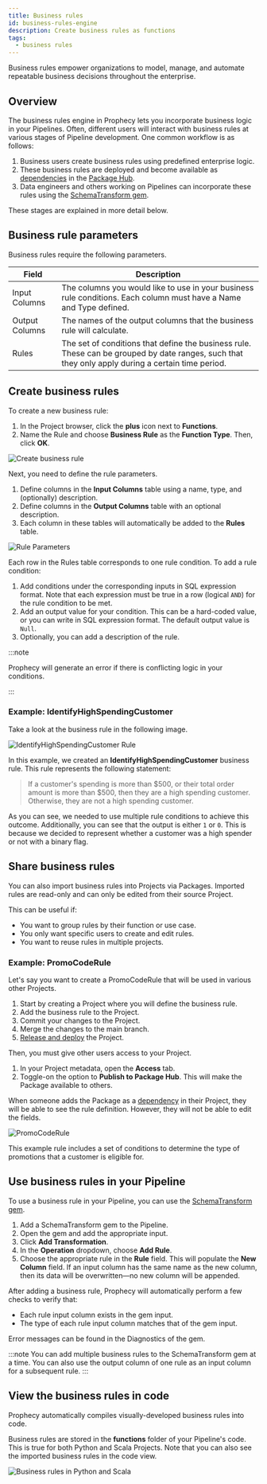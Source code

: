 ```yaml
---
title: Business rules
id: business-rules-engine
description: Create business rules as functions
tags:
  - business rules
---
```


Business rules empower organizations to model, manage, and automate repeatable business decisions throughout the enterprise.

## Overview

The business rules engine in Prophecy lets you incorporate business logic in your Pipelines. Often, different users will interact with business rules at various stages of Pipeline development. One common workflow is as follows:

1. Business users create business rules using predefined enterprise logic.
1. These business rules are deployed and become available as [dependencies](docs/extensibility/dependencies/spark-dependencies.md) in the [Package Hub](docs/extensibility/package-hub/package-hub.md).
1. Data engineers and others working on Pipelines can incorporate these rules using the [SchemaTransform gem](docs/Spark/gems/transform/schema-transform.md).

These stages are explained in more detail below.

## Business rule parameters

Business rules require the following parameters.

| Field          | Description                                                                                                                                       |
| -------------- | ------------------------------------------------------------------------------------------------------------------------------------------------- |
| Input Columns  | The columns you would like to use in your business rule conditions. Each column must have a Name and Type defined.                                |
| Output Columns | The names of the output columns that the business rule will calculate.                                                                            |
| Rules          | The set of conditions that define the business rule. These can be grouped by date ranges, such that they only apply during a certain time period. |

## Create business rules

To create a new business rule:

1. In the Project browser, click the **plus** icon next to **Functions**.
1. Name the Rule and choose **Business Rule** as the **Function Type**. Then, click **OK**.

![Create business rule](./img/create-bre.png)

Next, you need to define the rule parameters.

1. Define columns in the **Input Columns** table using a name, type, and (optionally) description.
1. Define columns in the **Output Columns** table with an optional description.
1. Each column in these tables will automatically be added to the **Rules** table.

![Rule Parameters](./img/rule-parameters.png)

Each row in the Rules table corresponds to one rule condition. To add a rule condition:

1. Add conditions under the corresponding inputs in SQL expression format. Note that each expression must be true in a row (logical `AND`) for the rule condition to be met.
1. Add an output value for your condition. This can be a hard-coded value, or you can write in SQL expression format. The default output value is `Null`.
1. Optionally, you can add a description of the rule.

:::note

Prophecy will generate an error if there is conflicting logic in your conditions.

:::

### Example: IdentifyHighSpendingCustomer

Take a look at the business rule in the following image.

![IdentifyHighSpendingCustomer Rule](./img/high-spending-rule.png)

In this example, we created an **IdentifyHighSpendingCustomer** business rule. This rule represents the following statement:

> If a customer's spending is more than $500, or their total order amount is more than $500, then they are a high spending customer. Otherwise, they are not a high spending customer.

As you can see, we needed to use multiple rule conditions to achieve this outcome. Additionally, you can see that the output is either `1` or `0`.
This is because we decided to represent whether a customer was a high spender or not with a binary flag.

## Share business rules

You can also import business rules into Projects via Packages. Imported rules are read-only and can only be edited from their source Project.

This can be useful if:

- You want to group rules by their function or use case.
- You only want specific users to create and edit rules.
- You want to reuse rules in multiple projects.

### Example: PromoCodeRule

Let's say you want to create a PromoCodeRule that will be used in various other Projects.

1. Start by creating a Project where you will define the business rule.
1. Add the business rule to the Project.
1. Commit your changes to the Project.
1. Merge the changes to the main branch.
1. [Release and deploy](docs/ci-cd/deployment/deployment.md##how-to-release-a-project) the Project.

Then, you must give other users access to your Project.

1. In your Project metadata, open the **Access** tab.
1. Toggle-on the option to **Publish to Package Hub**. This will make the Package available to others.

When someone adds the Package as a [dependency](docs/extensibility/dependencies/spark-dependencies.md) in their Project, they will be able to see the rule definition. However, they will not be able to edit the fields.

![PromoCodeRule](./img/promo-code-rule.png)

This example rule includes a set of conditions to determine the type of promotions that a customer is eligible for.

## Use business rules in your Pipeline

To use a business rule in your Pipeline, you can use the [SchemaTransform gem](docs/Spark/gems/transform/schema-transform.md).

1. Add a SchemaTransform gem to the Pipeline.
1. Open the gem and add the appropriate input.
1. Click **Add Transformation**.
1. In the **Operation** dropdown, choose **Add Rule**.
1. Choose the appropriate rule in the **Rule** field. This will populate the **New Column** field. If an input column has the same name as the new column, then its data will be overwritten—no new column will be appended.

After adding a business rule, Prophecy will automatically perform a few checks to verify that:

- Each rule input column exists in the gem input.
- The type of each rule input column matches that of the gem input.

Error messages can be found in the Diagnostics of the gem.

:::note
You can add multiple business rules to the SchemaTransform gem at a time. You can also use the output column of one rule as an input column for a subsequent rule.
:::

## View the business rules in code

Prophecy automatically compiles visually-developed business rules into code.

Business rules are stored in the **functions** folder of your Pipeline's code. This is true for both Python and Scala Projects. Note that you can also see the imported business rules in the code view.

![Business rules in Python and Scala](./img/bre-code.png)
